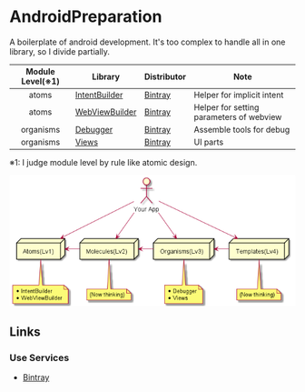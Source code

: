 # AndroidPreparation
A boilerplate of android development.
It's too complex to handle all in one library, so I divide partially.

Module Level(※1) | Library | Distributor | Note
:---: | --- | --- | ---
atoms | [IntentBuilder](./intentbuilder) | [Bintray][maven_intentbuilder] | Helper for implicit intent
atoms | [WebViewBuilder](./webviewbuilder/) | [Bintray][maven_webviewbuilder] | Helper for setting parameters of webview
organisms | [Debugger](./debugger) | [Bintray][maven_debugger] | Assemble tools for debug
organisms | [Views](./views) | [Bintray][maven_views] | UI parts

※1: I judge module level by rule like atomic design.<br />


![ライブラリ構成](./docs/uml/%E3%83%A9%E3%82%A4%E3%83%96%E3%83%A9%E3%83%AA%E6%A7%8B%E6%88%90.png)


## Links
### Use Services
* [Bintray](https://bintray.com)



[maven_baser]: https://bintray.com/shion/maven/work.shion.androidpreparation.baser
[maven_debugger]: https://bintray.com/shion/maven/work.shion.androidpreparation.debugger
[maven_intentbuilder]: https://bintray.com/shion/maven/work.shion.androidpreparation.intentbuilder
[maven_views]: https://bintray.com/shion/maven/work.shion.androidpreparation.views
[maven_webviewbuilder]: https://bintray.com/shion/maven/work.shion.androidpreparation.webviewbuilder
